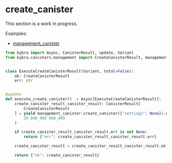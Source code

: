 # create_canister

This section is a work in progress.

Examples:

-   [management_canister](https://github.com/demergent-labs/kybra/tree/main/examples/management_canister)

```python
from kybra import Async, CanisterResult, update, Variant
from kybra.canisters.management import CreateCanisterResult, management_canister


class ExecuteCreateCanisterResult(Variant, total=False):
    ok: CreateCanisterResult
    err: str


@update
def execute_create_canister() -> Async[ExecuteCreateCanisterResult]:
    create_canister_result_canister_result: CanisterResult[
        CreateCanisterResult
    ] = yield management_canister.create_canister({"settings": None}).with_cycles(
        50_000_000_000_000
    )

    if create_canister_result_canister_result.err is not None:
        return {"err": create_canister_result_canister_result.err}

    create_canister_result = create_canister_result_canister_result.ok

    return {"ok": create_canister_result}
```
